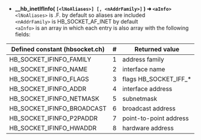 * __\_\_hb_inetIfInfo( `[<lNoAliases>] [, <nAddrFamily>]` ) ➜ `<aInfo>`__   
`<lNoAliases>` is .F. by default so aliases are included   
`<nAddrFamily>` is HB_SOCKET_AF_INET by default   
`<aInfo>` is an array in which each entry is also array with the following fields:   
   
Defined constant (hbsocket.ch) | # | Returned value         
-----------------------------|---|---------------------
HB_SOCKET_IFINFO_FAMILY   | 1 |   address family   
HB_SOCKET_IFINFO_NAME     | 2 |   interface name   
HB_SOCKET_IFINFO_FLAGS    | 3 |   flags HB_SOCKET_IFF_*   
HB_SOCKET_IFINFO_ADDR     | 4 |   interface address   
HB_SOCKET_IFINFO_NETMASK  | 5 |   subnetmask   
HB_SOCKET_IFINFO_BROADCAST| 6 |   broadcast address   
HB_SOCKET_IFINFO_P2PADDR  | 7 |   point-to-point address   
HB_SOCKET_IFINFO_HWADDR   | 8 |   hardware address   
